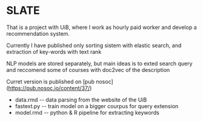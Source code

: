 # SLATE

That is a project with UiB, where I work as hourly paid worker and develop a recommendation system.

Currently I have published only sorting sistem with elastic search, and extraction of key-words with text rank

NLP models are stored separately, but main ideas is to exted search query and reccomend some of courses with doc2vec of the description

Curret version is published on [pub nosoc] (https://pub.nosoc.io/content/37/)

+ data.rmd -- data parsing from the website of the UiB
+ fastext.py -- train model on a bigger courpus for query extension 
+ model.rmd -- python & R pipeline for extracting keywords 
